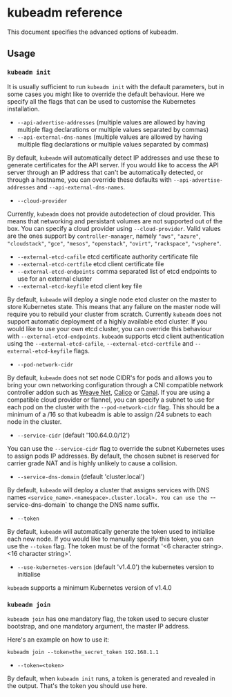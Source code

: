 # kubeadm reference

This document specifies the advanced options of kubeadm.

## Usage

### `kubeadm init`

It is usually sufficient to run `kubeadm init` with the default parameters,
but in some cases you might like to override the default behaviour.
Here we specify all the flags that can be used to customise the Kubernetes
installation.

- `--api-advertise-addresses` (multiple values are allowed by having multiple
flag declarations or multiple values separated by commas)
- `--api-external-dns-names` (multiple values are allowed by having multiple
flag declarations or multiple values separated by commas)

By default, `kubeadm` will automatically detect IP addresses and use
these to generate certificates for the API server. If you would like
to access the API server through an IP address that can't be automatically
detected, or through a hostname, you can override these defaults with
`--api-advertise-addresses` and `--api-external-dns-names`.

- `--cloud-provider`

Currently, `kubeadm` does not provide autodetection of cloud provider.
This means that networking and persistant volumes are not supported out
of the box. You can specify a cloud provider using `--cloud-provider`.
Valid values are the ones support by `controller-manager`, namely `"aws"`,
`"azure"`, `"cloudstack"`, `"gce"`, `"mesos"`, `"openstack"`, `"ovirt"`,
`"rackspace"`, `"vsphere"`.

- `--external-etcd-cafile` etcd certificate authority certificate file
- `--external-etcd-certfile` etcd client certificate file
- `--external-etcd-endpoints` comma separated list of etcd endpoints to use
for an external cluster
- `--external-etcd-keyfile` etcd client key file

By default, `kubeadm` will deploy a single node etcd cluster on the master
to store Kubernetes state. This means that any failure on the master node
will require you to rebuild your cluster from scratch. Currently `kubeadm`
does not support automatic deployment of a highly available etcd cluster.
If you would like to use your own etcd cluster, you can override this
behaviour with `--external-etcd-endpoints`. `kubeadm` supports etcd client
authentication using the `--external-etcd-cafile`, `--external-etcd-certfile`
and `--external-etcd-keyfile` flags.

- `--pod-network-cidr`

By default, `kubeadm` does not set node CIDR's for pods and allows you to
bring your own networking configuration through a CNI compatible network
controller addon such as [Weave Net](https://github.com/weaveworks/weave-kube),
[Calico](https://github.com/projectcalico/calico-containers/tree/master/docs/cni/kubernetes/manifests/kubeadm)
or [Canal](https://github.com/tigera/canal/tree/master/k8s-install/kubeadm).
If you are using a compatible cloud provider or flannel, you can specify a
subnet to use for each pod on the cluster with the `--pod-network-cidr` flag.
This should be a minimum of a /16 so that kubeadm is able to assign /24 subnets
to each node in the cluster.

- `--service-cidr` (default '100.64.0.0/12')

You can use the `--service-cidr` flag to override the subnet Kubernetes uses to
assign pods IP addresses. By default, the chosen subnet is reserved for carrier
grade NAT and is highly unlikely to cause a collision.

- `--service-dns-domain` (default 'cluster.local')

By default, `kubeadm` will deploy a cluster that assigns services with DNS names
`<service_name>.<namespace>.cluster.local>. You can use the `--service-dns-domain`
to change the DNS name suffix.

- `--token`

By default, `kubeadm` will automatically generate the token used to initialise
each new node. If you would like to manually specify this token, you can use the
`--token` flag. The token must be of the format '<6 character string>.<16 character string>'.

- `--use-kubernetes-version` (default 'v1.4.0') the kubernetes version to initialise

`kubeadm` supports a minimum Kubernetes version of v1.4.0

### `kubeadm join`

`kubeadm join` has one mandatory flag, the token used to secure cluster bootstrap,
and one mandatory argument, the master IP address.

Here's an example on how to use it:

`kubeadm join --token=the_secret_token 192.168.1.1`

- `--token=<token>`

By default, when `kubeadm init` runs, a token is generated and revealed in the output.
That's the token you should use here.
